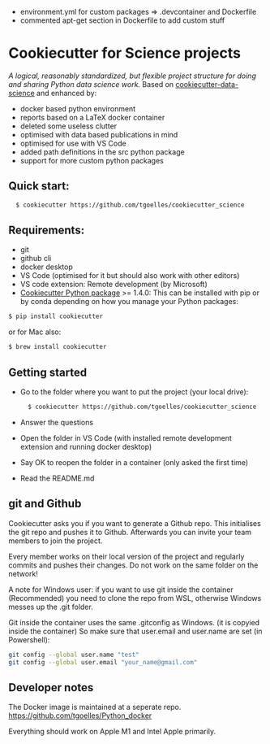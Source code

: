 * environment.yml for custom packages => .devcontainer and Dockerfile
* commented apt-get section in Dockerfile to add custom stuff

# Cookiecutter for Science projects

_A logical, reasonably standardized, but flexible project structure for doing and sharing Python data science work._
Based on [cookiecutter-data-science](http://drivendata.github.io/cookiecutter-data-science/) and enhanced by:

* docker based python environment
* reports based on a LaTeX docker container
* deleted some useless clutter
* optimised with data based publications in mind
* optimised for use with VS Code
* added path definitions in the src python package
* support for more custom python packages

## Quick start:

``` bash
  $ cookiecutter https://github.com/tgoelles/cookiecutter_science
```


## Requirements:

 - git
 - github cli
 - docker desktop
 - VS Code (optimised for it but should also work with other editors)
 - VS code extension: Remote development (by Microsoft)
 - [Cookiecutter Python package](http://cookiecutter.readthedocs.org/en/latest/installation.html) >= 1.4.0: This can be installed with pip or by conda depending on how you manage your Python packages:

``` bash
$ pip install cookiecutter
```

or for Mac also:

``` bash
$ brew install cookiecutter
```

## Getting started

* Go to the folder where you want to put the project (your local drive):

  ``` bash
    $ cookiecutter https://github.com/tgoelles/cookiecutter_science
  ```

* Answer the questions
* Open the folder in VS Code (with installed remote development extension and running docker desktop)
* Say OK to reopen the folder in a container (only asked the first time)
* Read the README.md

## git and Github

Cookiecutter asks you if you want to generate a Github repo. This initialises the git repo and pushes it to Github.
Afterwards you can invite your team members to join the project.

Every member works on their local version of the project and regularly commits and pushes their changes.
Do not work on the same folder on the network!

A note for Windows user: if you want to use git inside the container (Recommended) you need to clone the repo from WSL,
otherwise Windows  messes up the .git folder.

Git inside the container uses the same .gitconfig as Windows. (it is copyied inside the container)
So make sure that user.email and user.name are set (in Powershell):

``` bash
git config --global user.name "test"
git config --global user.email "your_name@gmail.com"
```


## Developer notes

The Docker image is maintained at a seperate repo.
https://github.com/tgoelles/Python_docker

Everything should work on Apple M1 and Intel Apple primarily.
